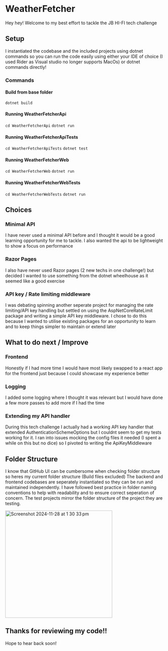 # WeatherFetcher
Hey hey! Welcome to my best effort to tackle the JB HI-FI tech challenge

## Setup
I instantiated the codebase and the included projects using dotnet commands so you can run the code easily using either your IDE of choice (I used Rider as Visual studio no longer supports MacOs) or dotnet commands directly!
### Commands
#### Build from base folder
`dotnet build`

#### Running WeatherFetcherApi
`cd WeatherFetcherApi`
`dotnet run`

#### Running WeatherFetcherApiTests
`cd WeatherFetcherApiTests`
`dotnet test`

#### Running WeatherFetcherWeb
`cd WeatherFetcherWeb`
`dotnet run`

#### Running WeatherFetcherWebTests
`cd WeatherFetcherWebTests`
`dotnet run`

## Choices
### Minimal API
I have never used a minimal API before and I thought it would be a good learning opportunity for me to tackle. I also wanted the api to be lightweight to show a focus on performance

### Razor Pages
I also have never used Razor pages (2 new techs in one challenge!) but decided I wanted to use something from the dotnet wheelhouse as it seemed like a good exercise

### API key / Rate limiting middleware
I was debating spinning another seperate project for managing the rate limiting/API key handling but settled on using the AspNetCoreRateLimit package and writing a simple API key middleware. I chose to do this because I wanted to utilise existing packages for an opportunity to learn and to keep things simpler to maintain or extend later

## What to do next / Improve
### Frontend
Honestly if I had more time I would have most likely swapped to a react app for the frontend just because I could showcase my experience better

### Logging
I added some logging where I thought it was relevant but I would have done a few more passes to add more if I had the time

### Extending my API handler
During this tech challenge I actually had a working API key handler that extended AuthenticationSchemeOptions but I couldnt seem to get my tests working for it. I ran into issues mocking the config files it needed (I spent a while on this but no dice) so I pivoted to writing the ApiKeyMiddleware 

## Folder Structure
I know that GitHub UI can be cumbersome when checking folder structure so heres my current folder structure (Build files excluded)
The backend and frontend codebases are seperately instantiated so they can be run and maintained independently. I have followed best practice in folder naming conventions to help with readability and to ensure correct seperation of concern. The test projects mirror the folder structure of the project they are testing.

<img width="339" alt="Screenshot 2024-11-28 at 1 30 33 pm" src="https://github.com/user-attachments/assets/3faba03d-4f36-4516-a417-71dd85281a6a">

## Thanks for reviewing my code!!
Hope to hear back soon!
